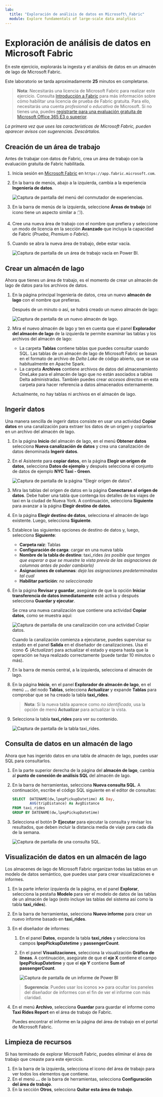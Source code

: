 ```yaml
---
lab:
  title: "Exploración de análisis de datos en Microsoft\_Fabric"
  module: Explore fundamentals of large-scale data analytics
---
```


# Exploración de análisis de datos en Microsoft Fabric

En este ejercicio, explorarás la ingesta y el análisis de datos en un almacén de lago de Microsoft Fabric.

Este laboratorio se tarda aproximadamente **25** minutos en completarse.

> **Nota**: Necesitarás una licencia de Microsoft Fabric para realizar este ejercicio. Consulta [Introducción a Fabric](https://learn.microsoft.com/fabric/get-started/fabric-trial) para más información sobre cómo habilitar una licencia de prueba de Fabric gratuita. Para ello, necesitarás una cuenta *profesional* o *educativa* de Microsoft. Si no tienes una, puedes [registrarte para una evaluación gratuita de Microsoft Office 365 E3 o superior](https://www.microsoft.com/microsoft-365/business/compare-more-office-365-for-business-plans).

*La primera vez que uses las características de Microsoft Fabric, pueden aparecer avisos con sugerencias. Descártalos.*

## Creación de un área de trabajo

Antes de trabajar con datos de Fabric, crea un área de trabajo con la evaluación gratuita de Fabric habilitada.

1. Inicia sesión en [Microsoft Fabric](https://app.fabric.microsoft.com) en `https://app.fabric.microsoft.com`.
1. En la barra de menús, abajo a la izquierda, cambia a la experiencia **Ingeniería de datos**.

    ![Captura de pantalla del menú del conmutador de experiencias.](./images/fabric-switcher.png)

1. En la barra de menús de la izquierda, seleccione **Áreas de trabajo** (el icono tiene un aspecto similar a &#128455;).
1. Cree una nueva área de trabajo con el nombre que prefiera y seleccione un modo de licencia en la sección **Avanzado** que incluya la capacidad de Fabric (*Prueba*, *Premium* o *Fabric*).
1. Cuando se abra la nueva área de trabajo, debe estar vacía.

    ![Captura de pantalla de un área de trabajo vacía en Power BI.](./images/new-workspace.png)

## Crear un almacén de lago

Ahora que tienes un área de trabajo, es el momento de crear un almacén de lago de datos para los archivos de datos.

1. En la página principal Ingeniería de datos, crea un nuevo **almacén de lago** con el nombre que prefieras.

    Después de un minuto o así, se habrá creado un nuevo almacén de lago:

    ![Captura de pantalla de un nuevo almacén de lago.](./images/new-lakehouse.png)

1. Mira el nuevo almacén de lago y ten en cuenta que el panel **Explorador del almacén de lago** de la izquierda te permite examinar las tablas y los archivos del almacén de lago:
    - La carpeta **Tablas** contiene tablas que puedes consultar usando SQL. Las tablas de un almacén de lago de Microsoft Fabric se basan en el formato de archivo de *Delta Lake* de código abierto, que se usa habitualmente en Apache Spark.
    - La carpeta **Archivos** contiene archivos de datos del almacenamiento OneLake para el almacén de lago que no están asociados a tablas Delta administradas. También puedes crear *accesos directos* en esta carpeta para hacer referencia a datos almacenados externamente.

    Actualmente, no hay tablas ni archivos en el almacén de lago.

## Ingerir datos

Una manera sencilla de ingerir datos consiste en usar una actividad **Copiar datos** en una canalización para extraer los datos de un origen y copiarlos en un archivo del almacén de lago.

1. En la página **Inicio** del almacén de lago, en el menú **Obtener datos** selecciona **Nueva canalización de datos** y crea una canalización de datos denominada **Ingerir datos**.
1. En el Asistente para **copiar datos**, en la página **Elegir un origen de datos**, selecciona **Datos de ejemplo** y después selecciona el conjunto de datos de ejemplo **NYC Taxi - Green**.

    ![Captura de pantalla de la página "Elegir origen de datos".](./images/choose-data-source.png)

1. Mira las tablas del origen de datos en la página **Conectarse al origen de datos**. Debe haber una tabla que contenga los detalles de los viajes de taxi en la ciudad de Nueva York. A continuación, selecciona **Siguiente** para avanzar a la página **Elegir destino de datos**.
1. En la página **Elegir destino de datos**, selecciona el almacén de lago existente. Luego, selecciona **Siguiente**.
1. Establece las siguientes opciones de destino de datos y, luego, selecciona **Siguiente**:
    - **Carpeta raíz**: Tablas
    - **Configuración de carga**: cargar en una nueva tabla
    - **Nombre de la tabla de destino**: taxi_rides *(es posible que tengas que esperar a que se muestre la vista previa de las asignaciones de columnas antes de poder cambiarlo)*
    - **Asignaciones de columnas**: *deja las asignaciones predeterminadas tal cual*
    - **Habilitar partición**: *no seleccionada*
1. En la página **Revisar y guardar**, asegúrate de que la opción **Iniciar transferencia de datos inmediatamente** esté activa y después selecciona **Guardar y ejecutar**.

    Se crea una nueva canalización que contiene una actividad **Copiar datos**, como se muestra aquí:

    ![Captura de pantalla de una canalización con una actividad Copiar datos.](./images/copy-data-pipeline.png)

    Cuando la canalización comienza a ejecutarse, puedes supervisar su estado en el panel **Salida** en el diseñador de canalizaciones. Usa el icono **&#8635;** (*Actualizar*) para actualizar el estado y espera hasta que la operación se haya realizado correctamente (puede tardar 10 minutos o más).

1. En la barra de menús central, a la izquierda, selecciona el almacén de lago.
1. En la página **Inicio**, en el panel **Explorador de almacén de lago**, en el menú **...** del nodo **Tablas**, selecciona **Actualizar** y expande **Tablas** para comprobar que se ha creado la tabla **taxi_rides**.

    > **Nota**: Si la nueva tabla aparece como *no identificada*, usa la opción de menú **Actualizar** para actualizar la vista.

1. Selecciona la tabla **taxi_rides** para ver su contenido.

    ![Captura de pantalla de la tabla taxi_rides.](./images/dimProduct.png)

## Consulta de datos en un almacén de lago

Ahora que has ingerido datos en una tabla de almacén de lago, puedes usar SQL para consultarlos.

1. En la parte superior derecha de la página del **almacén de lago**, cambia al **punto de conexión de análisis SQL** del almacén de lago.

1. En la barra de herramientas, selecciona **Nueva consulta SQL**. A continuación, escribe el código SQL siguiente en el editor de consultas:

    ```sql
    SELECT  DATENAME(dw,lpepPickupDatetime) AS Day,
            AVG(tripDistance) As AvgDistance
    FROM taxi_rides
    GROUP BY DATENAME(dw,lpepPickupDatetime)
    ```

1. Selecciona el botón **&#9655; Ejecutar** para ejecutar la consulta y revisar los resultados, que deben incluir la distancia media de viaje para cada día de la semana.

    ![Captura de pantalla de una consulta SQL.](./images/sql-query.png)

## Visualización de datos en un almacén de lago

Los almacenes de lago de Microsoft Fabric organizan todas las tablas en un modelo de datos semántico, que puedes usar para crear visualizaciones e informes.

1. En la parte inferior izquierda de la página, en el panel **Explorar**, selecciona la pestaña **Modelo** para ver el modelo de datos de las tablas de un almacén de lago (esto incluye las tablas del sistema así como la tabla **taxi_rides**).
1. En la barra de herramientas, selecciona **Nuevo informe** para crear un nuevo informe basado en **taxi_rides**.
1. En el diseñador de informes:
    1. En el panel **Datos**, expande la tabla **taxi_rides** y selecciona los campos **lpepPickupDatetime** y **passengerCount**.
    1. En el panel **Visualizaciones**, selecciona la visualización **Gráfico de líneas**. A continuación, asegúrate de que el **eje X** contiene el campo **lpepPickupDatetime** y que el **eje Y** contiene **Sum of passengerCount**.

        ![Captura de pantalla de un informe de Power BI](./images/fabric-report.png)

    > **Sugerencia**: Puedes usar los iconos **>>** para ocultar los paneles del diseñador de informes con el fin de ver el informe con más claridad.

1. En el menú **Archivo**, selecciona **Guardar** para guardar el informe como **Taxi Rides Report** en el área de trabajo de Fabric.

    Puedes encontrar el informe en la página del área de trabajo en el portal de Microsoft Fabric.

## Limpieza de recursos

Si has terminado de explorar Microsoft Fabric, puedes eliminar el área de trabajo que creaste para este ejercicio.

1. En la barra de la izquierda, selecciona el icono del área de trabajo para ver todos los elementos que contiene.
2. En el menú **...** de la barra de herramientas, selecciona **Configuración del área de trabajo**.
3. En la sección **Otros**, selecciona **Quitar esta área de trabajo**.
